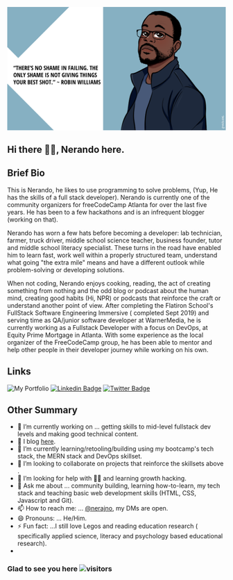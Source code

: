 


![my banner](https://github.com/Nerajno/nerajno/blob/master/banner.png)

## Hi there ✋🏽, Nerando here. 

## Brief Bio 
  This is Nerando, he likes to use programming to solve problems, (Yup, He has the skills of a full stack developer). Nerando is currently one of the community organizers for freeCodeCamp Atlanta for over the last five years. He has been to a few hackathons and is an infrequent blogger (working on that).

Nerando has worn a few hats before becoming a developer: lab technician, farmer, truck driver, middle school science teacher, business founder, tutor and middle school literacy specialist. These turns in the road have enabled him to learn fast, work well within a  properly structured team, understand what going "the extra mile" means and have a different outlook while problem-solving or developing solutions.

When not coding, Nerando enjoys cooking, reading, the act of creating something from nothing and the odd blog or podcast about the human mind, creating good habits (Hi, NPR) or podcasts that reinforce the craft or understand another point of view. After completing the Flatiron School's FullStack Software Engineering Immersive ( completed Sept 2019) and serving time as QA/junior software developer at WarnerMedia, he is currently working as a Fullstack Developer with a focus on DevOps, at Equity Prime Mortgage in Atlanta. With some experience as the local organizer of the FreeCodeCamp group, he has been able to mentor and help other people in their developer journey while working on his own. 

## Links ## 
![My Portfolio](https://developingdvlpr.com/)
[![Linkedin Badge](https://img.shields.io/badge/-LinkedIn-0e76a8?style=flat-square&logo=Linkedin&logoColor=white)](https://www.linkedin.com/in/nerando-johnson/)
[![Twitter Badge](https://img.shields.io/badge/-Twitter-00acee?style=flat-square&logo=Twitter&logoColor=white)](https://twitter.com/nerajno)

## Other Summary
- 🔭 I’m currently working on ... getting skills to mid-level fullstack dev levels and making good technical content.
- 📝 I blog [here](https://dev.to/nerajno). 
- 🌱 I’m currently learning/retooling/building using my bootcamp's tech stack, the MERN stack and DevOps skillset.
- 👯 I’m looking to collaborate on projects that reinforce the skillsets above . 
- 🤔 I’m looking for help with ☝🏽 and learning growth hacking.
- 💬 Ask me about ... community building, learning how-to-learn, my tech stack and teaching basic web development skills (HTML, CSS, Javascript and Git).
- 📫 How to reach me: ...  [@nerajno](https://twitter.com/nerajno), my DMs are open.
- 😄 Pronouns: ... He/Him.
- ⚡ Fun fact: ...I still love Legos and reading education research ( specifically applied science, literacy and psychology based educational research). 
-

###  Glad to see you here   ![visitors](https://page-views.glitch.me/badge?page_id=$nerajno)

